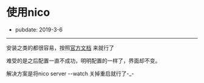 # 使用nico

- pubdate: 2019-3-6
------

安装之类的都很容易，按照[官方文档](http://lab.lepture.com/nico/) 来就行了

难受的是之后配置一直不成功，明明配置的一样了，界面却不变。

解决方案是将nico server --watch 关掉重启就行了-_-